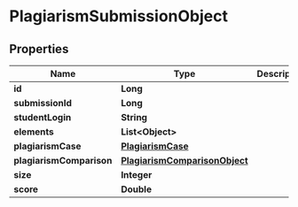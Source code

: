 

# PlagiarismSubmissionObject


## Properties

| Name | Type | Description | Notes |
|------------ | ------------- | ------------- | -------------|
|**id** | **Long** |  |  [optional] |
|**submissionId** | **Long** |  |  [optional] |
|**studentLogin** | **String** |  |  [optional] |
|**elements** | **List&lt;Object&gt;** |  |  [optional] |
|**plagiarismCase** | [**PlagiarismCase**](PlagiarismCase.md) |  |  [optional] |
|**plagiarismComparison** | [**PlagiarismComparisonObject**](PlagiarismComparisonObject.md) |  |  [optional] |
|**size** | **Integer** |  |  [optional] |
|**score** | **Double** |  |  [optional] |



